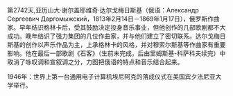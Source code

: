第2742天,亚历山大·谢尔盖耶维奇·达尔戈梅日斯基（俄语：Александр Сергеевич Даргомыжский，1813年2月14日－1869年1月17日），俄罗斯作曲家。早年结识格林卡后，受其鼓励决定投身音乐事业，但他创作的几部歌剧都不大成功。晚年结识了强力集团的几位作曲家，并与他们建立了密切联系。达尔戈梅日斯基的创作以声乐作品为主，上承格林卡的风格，并对穆索尔斯基等作曲家有重要影响。他在最后一部歌剧《石客》（生前未完成，后由里姆斯基-科萨科夫续完）中取消了咏叹调和宣叙调之分，力图把俄语的特点和音乐结合起来。

1946年：世界上第一台通用电子计算机埃尼阿克的落成仪式在美国宾夕法尼亚大学举行。 